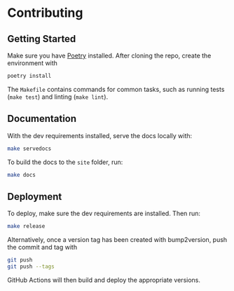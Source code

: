 # Contributing

## Getting Started

Make sure you have [Poetry](https://python-poetry.org) installed. After cloning
the repo, create the environment with

```bash
poetry install
```

The `Makefile` contains commands for common tasks, such as running tests
(`make test`) and linting (`make lint`).

## Documentation

With the dev requirements installed, serve the docs locally with:

```bash
make servedocs
```

To build the docs to the `site` folder, run:

```bash
make docs
```

## Deployment

To deploy, make sure the dev requirements are installed. Then run:

```bash
make release
```

Alternatively, once a version tag has been created with bump2version, push the
commit and tag with

```bash
git push
git push --tags
```

GitHub Actions will then build and deploy the appropriate versions.
